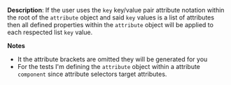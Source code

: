 __Description__: If the user uses the `key` key/value pair attribute notation within the root of the `attribute` object and said `key` values is a list of attributes then all defined properties within the `attribute` object will be applied to each respected list `key` value.

__Notes__

- It the attribute brackets are omitted they will be generated for you
- For the tests I'm defining  the `attribute` object within a attribute `component` since attribute selectors target attributes.
